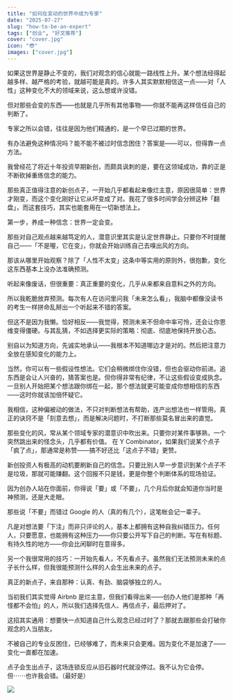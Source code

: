 ```yaml
---
title: "如何在变动的世界中成为专家"
date: "2025-07-27"
slug: "how-to-be-an-expert"
tags: ["创业", "好文推荐"]
cover: "cover.jpg"
icon: "😎"
images: ["cover.jpg"]
---
```

如果这世界是静止不变的，我们对观念的信心就能一路线性上升。某个想法经得起越多样、越严格的考验，就越可能是真的。许多人其实默默相信这一点——对「人性」这种变化不大的领域来说，这么想或许没错。



但对那些会变的东西——也就是几乎所有其他事物——你就不能再这样信任自己的判断了。



专家之所以会错，往往是因为他们精通的，是一个早已过期的世界。



有办法避免这种情况吗？能不能不被过时信念困住？答案是——可以，但得靠一点方法。



我曾经花了将近十年投资早期新创，而颇具讽刺的是，要在这领域成功，靠的正是不断砍掉重练信念的能力。



那些真正值得注意的新创点子，一开始几乎都看起来像烂主意，原因很简单：世界才刚变，而这个变化刚好让它从坏变成了对。我花了很多时间学会分辨这种「翻盘」，而这套技巧，其实也能套用在一切新想法上。



第一步，养成一种信念：世界一定会变。



那些对自己观点越来越笃定的人，潜意识里其实是认定世界静止。只要你不时提醒自己——「不是喔，它在变」，你就会开始训练自己去嗅出风的方向。



那该从哪里开始观察？除了「人性不太变」这条中等实用的原则外，很抱歉，变化这东西基本上没办法准确预测。



听起来像废话，但很重要：真正重要的变化，几乎从来都来自意料之外的方向。



所以我乾脆放弃预测。每次有人在访问里问我「未来怎么看」，我脑中都像没读书的考生一样拼命乱掰出一个听起来不错的答案。



但这不是因为我懒。恰好相反——我觉得，预测未来不但命中率可怜，还会让你思维变得僵硬。与其乱猜，不如选择更实际的策略：彻底、彻底地保持开放心态。



别自以为知道方向，先诚实地承认——我根本不知道哪边才是对的。然后把注意力全放在感知变化的能力上。



当然，你可以有一些假设性想法。它们会稍微绑住你没错，但也会驱动你前进。追东西是会让人兴奋的，猜答案也是。但你得非常有纪律，不让这些假设变成执念。
一旦别人开始把某个想法跟你绑在一起，那个想法就更可能变成你想相信的东西——这时你就该加倍怀疑它。



我相信，这种偏被动的做法，不只对判断想法有帮助，连产出想法也一样管用。真正的诀窍不是「刻意去想」，而是解决问题时，不打断那些莫名冒出来的直觉。



那些变化的风，常从某个领域专家的潜意识中吹出来。只要你对某件事够熟，一个突然跳出来的怪念头，几乎都有价值。
在 Y Combinator，如果我们说某个点子「疯了点」，那通常是称赞——搞不好还比「这点子不错」更赞。



新创投资人有极高的动机要刷新自己的信念。只要比别人早一步意识到某个点子不是垃圾，那就可能赚翻。这个回报不只是钱，更是你整个判断体系的现场验证。



因为创办人站在你面前，你得说「要」或「不要」，几个月后你就会知道你当时是神预测，还是大走眼。



那些说「不要」而错过 Google 的人（真的有几个），这笔帐会记一辈子。



凡是对想法要「下注」而非只评论的人，基本上都拥有这种自我纠错压力。任何人，只要愿意，也能拥有这种压力——你只要公开写下自己的判断。写在有标题、有持久性的地方——你会比闲聊时在意得多。



另一个我很常用的技巧：一开始先看人，不先看点子。虽然我们无法预测未来的点子长什么样，但我很能预测什么样的人会生出未来的点子。



真正的新点子，来自那种：认真、有劲、脑袋够独立的人。



当初我们其实觉得 Airbnb 是烂主意，但我们看得出来——创办人他们是那种「再怪都不会怕」的人，所以我们选择先信人、再信点子，最后押对了。



这招其实通用：想要快一点知道自己什么观念已经过时了？那就去跟那些会打破你观念的人当朋友。



不被自己的专业反困住，已经够难了，而未来只会更难。因为变化不是加速了——变化一直都在加速。



点子会生出点子，这场连锁反应从旧石器时代就没停过。我不认为它会停。
但⋯⋯也许我会错。（最好是）




![](https://prod-files-secure.s3.us-west-2.amazonaws.com/112d0858-5090-4d34-a606-b75eb8d65fd2/46476355-9cf3-4e99-9b7a-3531bc426380/1000202064.png?X-Amz-Algorithm=AWS4-HMAC-SHA256&X-Amz-Content-Sha256=UNSIGNED-PAYLOAD&X-Amz-Credential=ASIAZI2LB466TQ6S2YKF%2F20251019%2Fus-west-2%2Fs3%2Faws4_request&X-Amz-Date=20251019T053247Z&X-Amz-Expires=3600&X-Amz-Security-Token=IQoJb3JpZ2luX2VjECEaCXVzLXdlc3QtMiJGMEQCIEwnaqgnvYG9zHZ%2FJImiRiv7kI2Kbiae1ivOK1BQjKlrAiAkvrfbpczIcHRqkKcgpQ6U5aH4%2Fk1rSYBtAegooL0RcyqIBAjK%2F%2F%2F%2F%2F%2F%2F%2F%2F%2F8BEAAaDDYzNzQyMzE4MzgwNSIMHrFwpMYC268GdqntKtwDhx0UwaJb3z%2Be9ASiYyD5Sj%2Fddpq6ifsQVCGRIQnZnDSMWginez9LsBYWUKyJmC3lNhFtrHyaFQRbN1kIrBED08n7PJyclJP3UrBsDRh%2FIrR93bc3pfjGjehG%2FHm3D4SKy%2BEQgYulzSxiCeOg7CYR9U9dQMmnzwTgXa6J9w2pvFy%2BwflQG07Yq64wXFd3qMtlrf%2Ffx%2FeIOrj9L9HHmo7Xp8mqIfkdyXCB0j7FtGQSX4jg4Voc%2F4Zdf2fwZJXIavRbuM9iQ6PS0a2VksiV9kK0SLQ26ZVEfq5kuG7O7kL%2BEGNqFR5Xd86DVEcsR9yHti0wkF2qdaPkMkd3%2BJkgMU8dlYrC4g4JugsgJsdiUk%2FT%2BjE%2B9wMLIfnKM5acuREh%2BjBuvp5IVj4W6VGEmxgljc0gS6Ee7Frfgym4bTm8V%2BZjbhCe1k1I6DnfPLf7bJ9y5oqenkAAiKKc6cjitEFYxnZa2fruEanO3%2BnshfBm6dNh1ApXfdnlEobCT60kykg1oNHy7wSfHo6FH7Y5PN3K04xuxhTnYwJvUcOdpLTz%2BVYQ%2FwN5PgAMj1u%2BL53NTXOmM5BzU9F3kFHYZ3RXWmT%2B2rMT5RH0Xjg5fz6jfOXdIccGYSI2RIoK73tkOIbENDgw7%2BXQxwY6pgFoiFMpkBotvMTKSdg2Slf9mv3reElt9jXhDbMFVS%2Fc0Gy%2BsviOLYqq9jssD%2FiuKEIoteGSHqnb2%2B16EQR4I1gqla3GSnKqAnpQyXUHho3crUIvqQpfoM55%2F27Nd20wlvXb6HVIgYgIIz4pa3DIPZpVW9T6J63KTdDS8Aq8DgmQtjjXf%2B21CnXfm6X%2F0LNM0Brz4Uthd%2F3o3kg0X7P54Lr0sdeTuVPt&X-Amz-Signature=0bedfc1937321379fb87a7fc5291e15af8159f2f3df32eb02f3f8d505c1c0929&X-Amz-SignedHeaders=host&x-amz-checksum-mode=ENABLED&x-id=GetObject)

